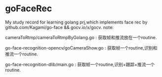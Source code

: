 # goFaceRec
My study record for learning golang prj,which implements face rec by github.com/Kagami/go-face && gocv.io/x/gocv.
note:

  cameraToRtmp/cameraToRtmpByGolang.go          : 获取帧和推流放在一个routine.
  
  go-face-recognition-opencv/goCameraShow.go    : 获取帧一个routine,识别和推流一个routine.
  
  go-face-recognition-dlib/main.go              : 获取帧一个routine,识别+跟踪+推流一个routine.
